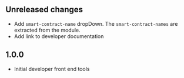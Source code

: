 ## Unreleased changes

- Add `smart-contract-name` dropDown. The `smart-contract-names` are extracted from the module.
- Add link to developer documentation

## 1.0.0

- Initial developer front end tools

